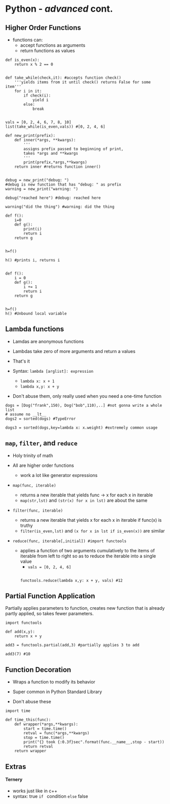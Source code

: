Python - *advanced* cont.
================================

Higher Order Functions
----------------------

+ functions can:
    - accept functions as arguments
    - return functions as values

```
def is_even(x):
    return x % 2 == 0


def take_while(check,it): #accepts function check()
    '''yields items from it until check() returns False for some item'''
    for i in it:
        if check(i):
            yield i
        else:
            break


vals = [0, 2, 4, 6, 7, 8, 10]
list(take_while(is_even,vals)) #[0, 2, 4, 6]
```

```
def new_print(prefix):
    def inner(*args, **kwargs):
        '''
        assigns prefix passed to beginning of print,
        takes *args and **kwargs
        '''
        print(prefix,*args,**kwargs)
    return inner #returns function inner()


debug = new_print("debug: ")
#debug is new function that has "debug: " as prefix
warning = new_print("warning: ")

debug("reached here") #debug: reached here

warning("did the thing") #warning: did the thing
```


```
def f():
    i=0
    def g():
        print(i)
        return i
    return g


h=f()

h() #prints i, returns i


def f():
    i = 0
    def g():
        i += 1
        return i
    return g


h=f()
h() #Unbound local variable
```


Lambda functions
----------------

+ Lamdas are anonymous functions

+ Lambdas take zero of more arguments and return a values

+ That's it

+ Syntax: ```lambda [arglist]: expression```

    - ```lambda x: x + 1```
    - ```lambda x,y: x + y```

* Don't abuse them, only really used when you need a one-time function


```
dogs = [Dog("frank",150), Dog("bob",110),..] #not gonna write a whole list
# assume no __lt__
dogs2 = sorted(dogs) #TypeError

dogs3 = sorted(dogs,key=lambda x: x.weight) #extremely common usage

```


`map`, `filter`, and `reduce`
-----------------------

+ Holy trinity of math


+ All are higher order functions
    - work a lot like generator expressions


+ `map(func, iterable)`
    - returns a new iterable that yields func -> x for each x in iterable
    - `map(str,lst)` and `(str(x) for x in lst)` are about the same


+ `filter(func, iterable)`
    - returns a new iterable that yields x
    for each x in iterable if func(x) is truthy
    - `filter(is_even,lst)` and `(x for x in lst if is_even(x))`
    are similar


+ `reduce(func, iterable[,initial]) #import functools`
    - applies a function of two arguments cumulatively to the items
    of iterable from left to right so as to reduce the iterable into a single
    value
        * `vals = [0, 2, 4, 6]`
        ```

        functools.reduce(lambda x,y: x + y, vals) #12
        ```


Partial Function Application
----------------------------

Partially applies parameters to function, creates new function
that is already partly applied, so takes fewer parameters.

```
import functools

def add(x,y):
    return x + y

add3 = functools.partial(add,3) #partially applies 3 to add

add3(7) #10
```


Function Decoration
-------------------

+ Wraps a function to modify its behavior

+ Super common in Python Standard Library

+ Don't abuse these


```
import time

def time_this(func):
    def wrapper(*args,**kwargs):
        start = time.time()
        retval = func(*args,**kwargs)
        stop = time.time()
        print("{} took {:0.3f}sec".format(func.__name__,stop - start))
        return retval
    return wrapper
```

Extras
------

#### Ternery
+ works just like in c++
+ syntax:
 true ```if ``` condition ```else``` false

